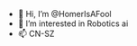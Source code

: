 - 👋 Hi, I’m @HomerIsAFool
- 👀 I’m interested in Robotics ai
- 📫 CN-SZ

<!---
HomerIsAFool/HomerIsAFool is a ✨ special ✨ repository because its `README.md` (this file) appears on your GitHub profile.
You can click the Preview link to take a look at your changes.
--->
